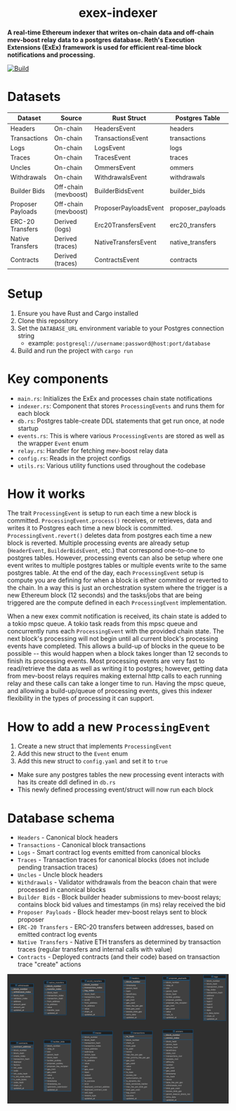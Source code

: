 # <h1 align="center">exex-indexer</h1>

**A real-time Ethereum indexer that writes on-chain data and off-chain mev-boost relay data to a postgres database.
Reth's Execution Extensions (ExEx) framework is used for efficient real-time block notifications and processing.**

[![Build](https://github.com/gibz104/exex-indexer/actions/workflows/build.yml/badge.svg)](https://github.com/gibz104/exex-indexer/actions/workflows/build.yml)

# Datasets
| Dataset           | Source               | Rust Struct           | Postgres Table    |
|-------------------|----------------------|-----------------------|-------------------|
| Headers           | On-chain             | HeadersEvent          | headers           |
| Transactions      | On-chain             | TransactionsEvent     | transactions      |
| Logs              | On-chain             | LogsEvent             | logs              |
| Traces            | On-chain             | TracesEvent           | traces            |
| Uncles            | On-chain             | OmmersEvent           | ommers            |
| Withdrawals       | On-chain             | WithdrawalsEvent      | withdrawals       |
| Builder Bids      | Off-chain (mevboost) | BuilderBidsEvent      | builder_bids      |
| Proposer Payloads | Off-chain (mevboost) | ProposerPayloadsEvent | proposer_payloads |
| ERC-20 Transfers  | Derived (logs)       | Erc20TransfersEvent   | erc20_transfers   |
| Native Transfers  | Derived (traces)     | NativeTransfersEvent  | native_transfers  |
| Contracts         | Derived (traces)     | ContractsEvent        | contracts         |


# Setup

1. Ensure you have Rust and Cargo installed
2. Clone this repository
3. Set the `DATABASE_URL` environment variable to your Postgres connection string
    * example: `postgresql://username:password@host:port/database`
4. Build and run the project with `cargo run`

# Key components

- `main.rs`: Initializes the ExEx and processes chain state notifications
- `indexer.rs`: Component that stores `ProcessingEvents` and runs them for each block
- `db.rs`: Postgres table-create DDL statements that get run once, at node startup
- `events.rs`: This is where various `ProcessingEvents` are stored as well as the wrapper `Event` enum
- `relay.rs`: Handler for fetching mev-boost relay data
- `config.rs`: Reads in the project configs
- `utils.rs`: Various utility functions used throughout the codebase

# How it works
The trait `ProcessingEvent` is setup to run each time a new block is committed.  `ProcessingEvent.process()` receives,
or retrieves, data and writes it to Postgres each time a new block is committed.  `ProcessingEvent.revert()` deletes
data from postgres each time a new block is reverted.  Multiple processing events are already setup (`HeaderEvent`,
`BuilderBidsEvent`, etc.) that correspond one-to-one to postgres tables.  However, processing events can also be setup
where one event writes to multiple postgres tables or multiple events write to the same postgres table.  At the end
of the day, each `ProcessingEvent` setup is compute you are defining for when a block is either commited or reverted
to the chain.  In a way this is just an orchestration system where the trigger is a new Ethereum block (12 seconds) and
the tasks/jobs that are being triggered are the compute defined in each `ProcessingEvent` implementation.

When a new exex commit notification is received, its chain state is added to a tokio mpsc queue.  A tokio task reads
from this mpsc queue and concurrently runs each `ProcessingEvent` with the provided chain state.  The next block's
processing will not begin until all current block's processing events have completed.  This allows a build-up of
blocks in the queue to be possible -- this would happen when a block takes longer than 12 seconds to finish its
processing events.  Most processing events are very fast to read/retrieve the data as well as writing it to postgres;
however, getting data from mev-boost relays requires making external http calls to each running relay and these calls
can take a longer time to run.  Having the mpsc queue, and allowing a build-up/queue of processing events, gives this
indexer flexibility in the types of processing it can support.

# How to add a new `ProcessingEvent`
1. Create a new struct that implements `ProcessingEvent`
2. Add this new struct to the `Event` enum
3. Add this new struct to `config.yaml` and set it to `true`
* Make sure any postgres tables the new processing event interacts with has its create ddl defined in `db.rs`
* This newly defined processing event/struct will now run each block

# Database schema
- `Headers` - Canonical block headers
- `Transactions` - Canonical block transactions
- `Logs` - Smart contract log events emitted from canonical blocks
- `Traces` - Transaction traces for canonical blocks (does not include pending transaction traces)
- `Uncles` - Uncle block headers
- `Withdrawals` - Validator withdrawals from the beacon chain that were processed in canonical blocks
- `Builder Bids` - Block builder header submissions to mev-boost relays; contains block bid values and timestamps (in ms) relay received the bid
- `Proposer Payloads` - Block header mev-boost relays sent to block proposer
- `ERC-20 Transfers` - ERC-20 transfers between addresses, based on emitted contract log events
- `Native Transfers` - Native ETH transfers as determined by transaction traces (regular transfers and internal calls with value)
- `Contracts` - Deployed contracts (and their code) based on transaction trace "create" actions 

![img.png](assets/img.png)
